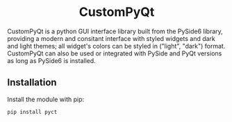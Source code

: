 
<h1 align="center">CustomPyQt</h1>

CustomPyQt is a python GUI interface library built from the PySide6
library, providing a modern and consitant interface with styled widgets
and dark and light themes; all widget's colors can be styled in 
("light", "dark") format. CustomPyQt can also be used or integrated 
with PySide and PyQt versions as long as PySide6 is installed.

## Installation
Install the module with pip:

```
pip install pyct
```



